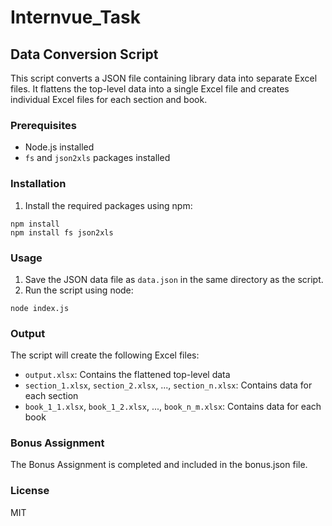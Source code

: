 # Internvue_Task

## Data Conversion Script

This script converts a JSON file containing library data into separate Excel files. It flattens the top-level data into a single Excel file and creates individual Excel files for each section and book.

### Prerequisites

- Node.js installed
- `fs` and `json2xls` packages installed

### Installation

1. Install the required packages using npm:

```
npm install
npm install fs json2xls
```

### Usage

1. Save the JSON data file as `data.json` in the same directory as the script.
2. Run the script using node:

```
node index.js
```

### Output

The script will create the following Excel files:

- `output.xlsx`: Contains the flattened top-level data
- `section_1.xlsx`, `section_2.xlsx`, ..., `section_n.xlsx`: Contains data for each section
- `book_1_1.xlsx`, `book_1_2.xlsx`, ..., `book_n_m.xlsx`: Contains data for each book

### Bonus Assignment

The Bonus Assignment is completed and included in the bonus.json file.

### License

MIT
